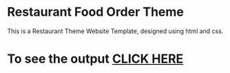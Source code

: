 # Restaurant Food Order Theme
This is a Restaurant Theme Website Template, designed using html and css.


# To see the output [CLICK HERE](https://vsbrall143.github.io/github_api/)



